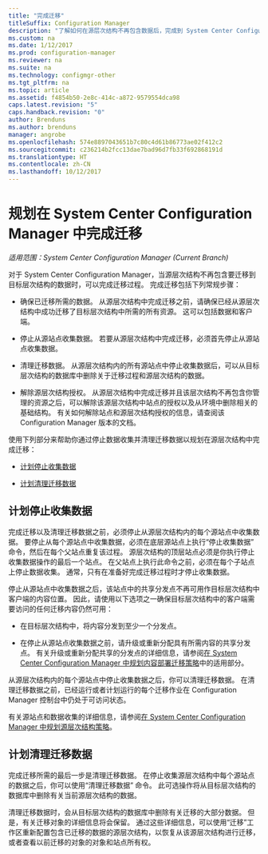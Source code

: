 ```yaml
---
title: "完成迁移"
titleSuffix: Configuration Manager
description: "了解如何在源层次结构不再包含数据后，完成到 System Center Configuration Manager 目标层次结构的迁移。"
ms.custom: na
ms.date: 1/12/2017
ms.prod: configuration-manager
ms.reviewer: na
ms.suite: na
ms.technology: configmgr-other
ms.tgt_pltfrm: na
ms.topic: article
ms.assetid: f4854b50-2e8c-414c-a872-9579554dca98
caps.latest.revision: "5"
caps.handback.revision: "0"
author: Brenduns
ms.author: brenduns
manager: angrobe
ms.openlocfilehash: 574e8897043651b7c80c4d61b86773ae02f412c2
ms.sourcegitcommit: c236214b2fcc13dae7bad96d7fb33f692868191d
ms.translationtype: HT
ms.contentlocale: zh-CN
ms.lasthandoff: 10/12/2017
---
```

# <a name="plan-to-complete-migration-in-system-center-configuration-manager"></a>规划在 System Center Configuration Manager 中完成迁移

*适用范围：System Center Configuration Manager (Current Branch)*

对于 System Center Configuration Manager，当源层次结构不再包含要迁移到目标层次结构的数据时，可以完成迁移过程。 完成迁移包括下列常规步骤：  

-   确保已迁移所需的数据。 从源层次结构中完成迁移之前，请确保已经从源层次结构中成功迁移了目标层次结构中所需的所有资源。 这可以包括数据和客户端。  

-   停止从源站点收集数据。 若要从源层次结构中完成迁移，必须首先停止从源站点收集数据。  

-   清理迁移数据。 从源层次结构内的所有源站点中停止收集数据后，可以从目标层次结构的数据库中删除关于迁移过程和源层次结构的数据。  

-   解除源层次结构授权。 从源层次结构中完成迁移并且该层次结构不再包含你管理的资源之后，可以解除该源层次结构中站点的授权以及从环境中删除相关的基础结构。 有关如何解除站点和源层次结构授权的信息，请查阅该 Configuration Manager 版本的文档。  

使用下列部分来帮助你通过停止数据收集并清理迁移数据以规划在源层次结构中完成迁移：  

-   [计划停止收集数据](#Plan_to_Stop_Data_Gath)  

-   [计划清理迁移数据](#Plan_to_clean_up)  

##  <a name="Plan_to_Stop_Data_Gath"></a>计划停止收集数据  
 完成迁移以及清理迁移数据之前，必须停止从源层次结构内的每个源站点中收集数据。 要停止从每个源站点中收集数据，必须在底层源站点上执行“停止收集数据”  命令，然后在每个父站点重复该过程。 源层次结构的顶层站点必须是你执行停止收集数据操作的最后一个站点。 在父站点上执行此命令之前，必须在每个子站点上停止数据收集。 通常，只有在准备好完成迁移过程时才停止收集数据。  

 停止从源站点中收集数据之后，该站点中的共享分发点不再可用作目标层次结构中客户端的内容位置。 因此，请使用以下选项之一确保目标层次结构中的客户端需要访问的任何迁移内容仍然可用：  

-   在目标层次结构中，将内容分发到至少一个分发点。  

-   在停止从源站点收集数据之前，请升级或重新分配具有所需内容的共享分发点。 有关升级或重新分配共享的分发点的详细信息，请参阅[在 System Center Configuration Manager 中规划内容部署迁移策略](../../core/migration/planning-a-content-deployment-migration-strategy.md)中的适用部分。  

从源层次结构内的每个源站点中停止收集数据之后，你可以清理迁移数据。 在清理迁移数据之前，已经运行或者计划运行的每个迁移作业在 Configuration Manager 控制台中仍处于可访问状态。  

有关源站点和数据收集的详细信息，请参阅[在 System Center Configuration Manager 中规划源层次结构策略](../../core/migration/planning-a-source-hierarchy-strategy.md)。  

##  <a name="Plan_to_clean_up"></a>计划清理迁移数据  
 完成迁移所需的最后一步是清理迁移数据。 在停止收集源层次结构中每个源站点的数据之后，你可以使用“清理迁移数据”  命令。 此可选操作将从目标层次结构的数据库中删除有关当前源层次结构的数据。  

 清理迁移数据时，会从目标层次结构的数据库中删除有关迁移的大部分数据。 但是，有关迁移对象的详细信息将会保留。 通过这些详细信息，可以使用“迁移”工作区重新配置包含已迁移的数据的源层次结构，以恢复从该源层次结构进行迁移，或者查看以前迁移的对象的对象和站点所有权。  
